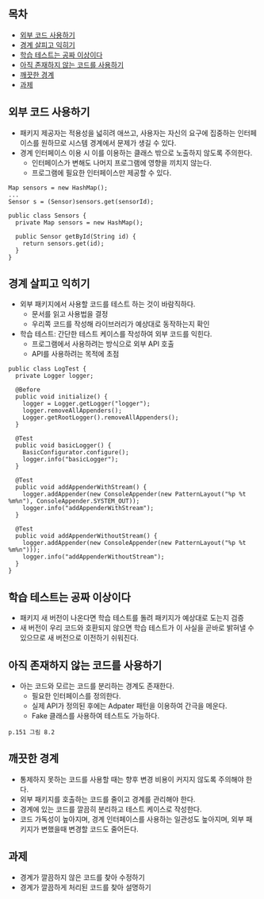 ## 목차 ##
- [외부 코드 사용하기](#1)
- [경계 살피고 익히기](#2)
- [학습 테스트는 공짜 이상이다](#3)
- [아직 존재하지 않는 코드를 사용하기](#4)
- [깨끗한 경계](#5)
- [과제](#6)

<a name="1"></a>
## 외부 코드 사용하기 ##
- 패키지 제공자는 적용성을 넓히려 애쓰고, 사용자는 자신의 요구에 집중하는 인터페이스를 원하므로 시스템 경계에서 문제가 생길 수 있다.
- 경계 인터페이스 이용 시 이를 이용하는 클래스 밖으로 노출하지 않도록 주의한다.
  - 인터페이스가 변해도 나머지 프로그램에 영향을 끼치지 않는다.
  - 프로그램에 필요한 인터페이스만 제공할 수 있다.
```
Map sensors = new HashMap();
...
Sensor s = (Sensor)sensors.get(sensorId);
```
```
public class Sensors {
  private Map sensors = new HashMap();
  
  public Sensor getById(String id) {
    return sensors.get(id);
  }
}
```

<a name="2"></a>
## 경계 살피고 익히기 ##
- 외부 패키지에서 사용할 코드를 테스트 하는 것이 바람직하다.
  - 문서를 읽고 사용법을 결정
  - 우리쪽 코드를 작성해 라이브러리가 예상대로 동작하는지 확인
- 학습 테스트: 간단한 테스트 케이스를 작성하여 외부 코드를 익힌다. 
  - 프로그램에서 사용하려는 방식으로 외부 API 호출
  - API를 사용하려는 목적에 초점
```
public class LogTest {
  private Logger logger;
  
  @Before
  public void initialize() {
    logger = Logger.getLogger("logger");
    logger.removeAllAppenders();
    Logger.getRootLogger().removeAllAppenders();
  }
  
  @Test
  public void basicLogger() {
    BasicConfigurator.configure();
    logger.info("basicLogger");
  }
  
  @Test
  public void addAppenderWithStream() {
    logger.addAppender(new ConsoleAppender(new PatternLayout("%p %t %m%n"), ConsoleAppender.SYSTEM_OUT));
    logger.info("addAppenderWithStream");
  }
  
  @Test
  public void addAppenderWithoutStream() {
    logger.addAppender(new ConsoleAppender(new PatternLayout("%p %t %m%n")));
    logger.info("addAppenderWithoutStream");
  }
}
```

<a name="3"></a>
## 학습 테스트는 공짜 이상이다 ##
- 패키지 새 버전이 나온다면 학습 테스트를 돌려 패키지가 예상대로 도는지 검증
- 새 버전이 우리 코드와 호환되지 않으면 학습 테스트가 이 사실을 곧바로 밝혀낼 수 있으므로 새 버전으로 이전하기 쉬워진다.

<a name="4"></a>
## 아직 존재하지 않는 코드를 사용하기 ##
- 아는 코드와 모르는 코드를 분리하는 경계도 존재한다.
  - 필요한 인터페이스를 정의한다.
  - 실제 API가 정의된 후에는 Adpater 패턴을 이용하여 간극을 메운다.
  - Fake 클래스를 사용하여 테스트도 가능하다.
```
p.151 그림 8.2
```

<a name="5"></a>
## 깨끗한 경계 ##
- 통제하지 못하는 코드를 사용할 때는 향후 변경 비용이 커지지 않도록 주의해야 한다.
- 외부 패키지를 호출하는 코드를 줄이고 경계를 관리해야 한다.
- 경계에 있는 코드를 깔끔히 분리하고 테스트 케이스로 작성한다.
- 코드 가독성이 높아지며, 경계 인터페이스를 사용하는 일관성도 높아지며, 외부 패키지가 변했을때 변경할 코드도 줄어든다.

<a name="6"></a>
## 과제 ##
- 경계가 깔끔하지 않은 코드를 찾아 수정하기
- 경계가 깔끔하게 처리된 코드를 찾아 설명하기

